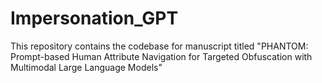 # Impersonation_GPT
This repository contains the codebase for manuscript titled "PHANTOM: Prompt-based Human Attribute Navigation for Targeted Obfuscation with Multimodal Large Language Models"
